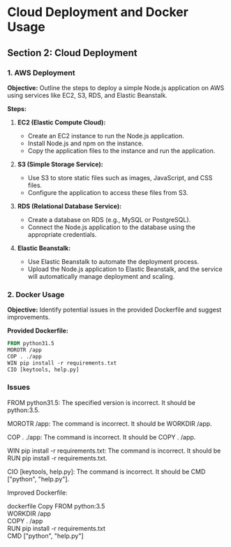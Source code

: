 # Cloud Deployment and Docker Usage

## Section 2: Cloud Deployment

### 1. AWS Deployment

**Objective:** Outline the steps to deploy a simple Node.js application on AWS using services like EC2, S3, RDS, and Elastic Beanstalk.

**Steps:**

1. **EC2 (Elastic Compute Cloud):**
   - Create an EC2 instance to run the Node.js application.
   - Install Node.js and npm on the instance.
   - Copy the application files to the instance and run the application.

2. **S3 (Simple Storage Service):**
   - Use S3 to store static files such as images, JavaScript, and CSS files.
   - Configure the application to access these files from S3.

3. **RDS (Relational Database Service):**
   - Create a database on RDS (e.g., MySQL or PostgreSQL).
   - Connect the Node.js application to the database using the appropriate credentials.

4. **Elastic Beanstalk:**
   - Use Elastic Beanstalk to automate the deployment process.
   - Upload the Node.js application to Elastic Beanstalk, and the service will automatically manage deployment and scaling.

### 2. Docker Usage

**Objective:** Identify potential issues in the provided Dockerfile and suggest improvements.

**Provided Dockerfile:**

```dockerfile
FROM python31.5  
MOROTR /app  
COP . ./app  
WIN pip install -r requirements.txt  
CIO [keytools, help.py]
```

### Issues

FROM python31.5: The specified version is incorrect. It should be python:3.5.

MOROTR /app: The command is incorrect. It should be WORKDIR /app.

COP . ./app: The command is incorrect. It should be COPY . /app.

WIN pip install -r requirements.txt: The command is incorrect. It should be RUN pip install -r requirements.txt.

CIO [keytools, help.py]: The command is incorrect. It should be CMD ["python", "help.py"].

Improved Dockerfile:

dockerfile
Copy
FROM python:3.5  
WORKDIR /app  
COPY . /app  
RUN pip install -r requirements.txt  
CMD ["python", "help.py"]
